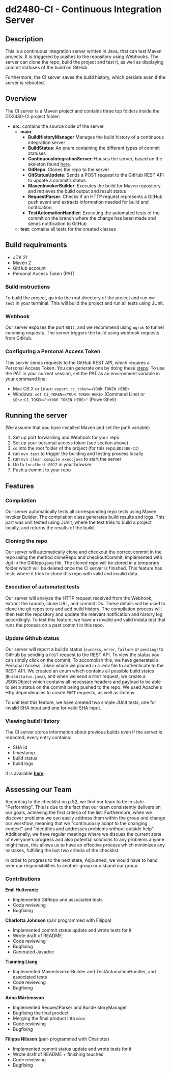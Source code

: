# dd2480-CI - Continuous Integration Server

## Description

This is a continuous integration server written in Java, that can test Maven projects. It is triggered by pushes to the repository using Webhooks. The server can clone the repo, build the project and test it, as well as displaying commit statuses of the build on GitHub.

Furthermore, the CI server saves the build history, which persists even if the server is rebooted.

## Overview
The CI server is a Maven project and contains three top folders inside the DD2480-CI project folder:
* **src**: contains the source code of the server.
  * **main**:
    * **BuildHistoryManager**:Manages the build history of a continuous integration server
    * **BuildStatus**: An enum containing the different types of commit statuses
    * **ContinuousIntegrationServer**: Houses the server, based on the skeleton found [here](https://github.com/KTH-DD2480/smallest-java-ci).
    * **GitRepo**: Clones the repo to the server
    * **GitStatusUpdate**: Sends a POST request to the GitHub REST API to update a commit’s status
    * **MavenInvokerBuilder**: Executes the build for Maven repository and retrieves the build output and result status
    * **RequestParser**: Checks if an HTTP request represents a GitHub push event and extracts information needed for build and notification.
    * **TestAutomationHandler**: Executing the automated tests of the commit on the branch where the change has been made
      and sends notification to GitHub
  * **test**: contains all tests for the created classes


## Build requirements
* JDK 21
* Maven 2
* GitHub account
* Personal Access Token (PAT)

### Build instructions
To build the project, go into the root directory of the project and run `mvn test` in your terminal. This will build the project and run all tests using JUnit.

### Webhook
Our server exposes the port `8012`, and we recommend using `ngrok` to tunnel incoming requests. The server triggers the build using webhook requests from GitHub.

### Configuring a Personal Access Token 
This server sends requests to the GitHub REST API, which requires a Personal Access Token. 
You can generate one by doing these [steps](https://docs.github.com/en/authentication/keeping-your-account-and-data-secure/managing-your-personal-access-tokens#creating-a-personal-access-token-classic).
To use the PAT in your current session, set the PAT as an environment variable in your command line:
* Mac OS X or Linux: `export ci_token=<YOUR TOKEN HERE>`
* Windows: `set CI_TOKEN=<YOUR TOKEN HERE>` (Command Line) or `$Env:CI_TOKEN="<YOUR TOKEN HERE>"` (PowerShell)


## Running the server ##
(We assume that you have installed Maven and set the path variable)
1. Set up port forwarding and Webhook for your repo
2. Set up your personal access token (see section above)
3. `cd` into the root folder of the project (for this repo,`DD2480-CI`)
4. run `mvn test` to trigger the building and testing process locally
4. run `mvn clean compile exec:java` to start the server
5. Go to `localhost:8012` in your browser
6. Push a commit to your repo

## Features

### Compilation 
Our server automatically tests all corresponding repo tests using Maven Invoker Builder. 
The compilation class generates build results and logs. This part was unit tested using JUnit, where the test tries to build a project locally,
and returns the results of the build.

### Cloning the repo
Our server will automatically clone and checkout the correct commit in the repo using the method cloneRepo and checkoutCommit, implemented with Jgit in the GitRepo.java file. 
The cloned repo will be stored in a temporary folder which will be deleted once the CI server is finished. 
This feature has tests where it tries to clone this repo with valid and invalid data.

### Execution of automated tests
Our server will analyze the HTTP request received from the Webhook, extract the branch, clone URL, and commit IDs. 
These details will be used to clone the git repository and add build history. 
The compilation process will then test the repository and update the relevant notification and history log accordingly.
To test this feature, we have an invalid and valid indata test that runs the process on a past commit in this repo.

### Update Github status
Our server will report a build’s status (`success`, `error`, `failure` or `pending`) to GitHub by sending a `POST` request to the REST API. To view the status you can simply click on the commit.
To accomplish this, we have generated a Personal Access Token which we placed in a .env file to authenticate to the REST API.
We created an enum which contains all possible build states (`Buildstatus.java`), and when we send a `POST` request, we create a JSONObject which contains all necessary headers and payload to be able to set a status on the commit being pushed to the repo.
We used Apache's Http dependencies to create `POST` requests, as well as Dotenv. 

To unit test this feature, we have created two simple JUnit tests, one for invalid SHA input and one for valid SHA input.

### Viewing build History
The CI server stores information about previous builds even if the server is rebooted, every entry contains:
* SHA id
* timestamp
* build status
* build logs

It is available **[here](https://composed-cheaply-liger.ngrok-free.app/buildhistory)**.


## Assessing our Team
According to the checklist on p.52, we find our team to be in state "Performing". This is due to the fact that our team consistently delivers on our goals, achieving the first criteria of the list.
Furthermore, when we discover problems we can easily address them within the group and change our workflow, meaning that we "continuously adapt to the changing context" 
and "identifies and addresses problems without outside help". 
Additionally, we have regular meetings where we discuss the current state of everyone's progress and also potential solutions to any problems anyone might have,
this allows us to have an effective process which minimizes any mistakes, fulfilling the last two criteria of the checklist.

In order to progress to the next state, Adjourned, we would have to hand over our responsibilities to another group or disband our group. 

### Contributions
**Emil Hultcrantz**
* Implemented GitRepo and associated tests
* Code reviewing
* Bugfixing

**Charlotta Johnson** (pair programmed with Filippa)
* Implemented commit status update and wrote tests for it
* Wrote draft of README
* Code reviewing
* Bugfixing
* Generated Javadoc 

**Tianning Liang**
* Implemented MavenInvokerBuilder and TestAutomationHandler, and associated tests
* Code reviewing
* Bugfixing

**Anna Mårtensson**
* Implemented RequestParser and BuildHistoryManager
* Bugfixing the final product
* Merging the final product into `main`
* Code reviewing
* Bugfixing

**Filippa Nilsson** (pair-programmed with Charlotta)
* Implemented commit status update and wrote tests for it
* Wrote draft of README + finishing touches
* Code reviewing
* Bugfixing
